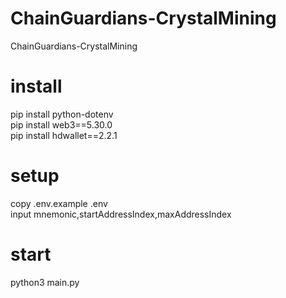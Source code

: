 # ChainGuardians-CrystalMining  
ChainGuardians-CrystalMining  

# install  
pip install python-dotenv  
pip install web3==5.30.0  
pip install hdwallet==2.2.1  

# setup  
copy .env.example .env  
input mnemonic,startAddressIndex,maxAddressIndex  

# start  
python3 main.py  

